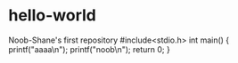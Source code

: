 # hello-world
Noob-Shane's first repository
#include<stdio.h>
int main()
{
  printf("aaaa\n");
  printf("noob\n");
  return 0;
}
